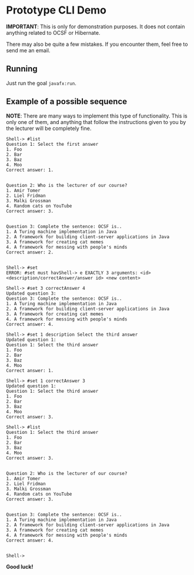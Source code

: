 # Prototype CLI Demo

**IMPORTANT**: This is only for demonstration purposes. It does not contain anything related to OCSF or Hibernate.

There may also be quite a few mistakes. If you encounter them, feel free to send me an email.

## Running
Just run the goal `javafx:run`.

## Example of a possible sequence

**NOTE**: There are many ways to implement this type of functionality. This is only one of them, and anything that follow the instructions given to you by the lecturer will be completely fine.

```
Shell-> #list
Question 1: Select the first answer
1. Foo
2. Bar
3. Baz
4. Moo
Correct answer: 1.


Question 2: Who is the lecturer of our course?
1. Amir Tomer
2. Liel Fridman
3. Malki Grossman
4. Random cats on YouTube
Correct answer: 3.


Question 3: Complete the sentence: OCSF is..
1. A Turing machine implementation in Java
2. A framework for building client-server applications in Java
3. A framework for creating cat memes
4. A framework for messing with people's minds
Correct answer: 2.


Shell-> #set
ERROR: #set must havShell-> e EXACTLY 3 arguments: <id> <description/correctAnswer/answer id> <new content>

Shell-> #set 3 correctAnswer 4
Updated question 3:
Question 3: Complete the sentence: OCSF is..
1. A Turing machine implementation in Java
2. A framework for building client-server applications in Java
3. A framework for creating cat memes
4. A framework for messing with people's minds
Correct answer: 4.

Shell-> #set 1 description Select the third answer
Updated question 1:
Question 1: Select the third answer
1. Foo
2. Bar
3. Baz
4. Moo
Correct answer: 1.

Shell-> #set 1 correctAnswer 3
Updated question 1:
Question 1: Select the third answer
1. Foo
2. Bar
3. Baz
4. Moo
Correct answer: 3.

Shell-> #list
Question 1: Select the third answer
1. Foo
2. Bar
3. Baz
4. Moo
Correct answer: 3.


Question 2: Who is the lecturer of our course?
1. Amir Tomer
2. Liel Fridman
3. Malki Grossman
4. Random cats on YouTube
Correct answer: 3.


Question 3: Complete the sentence: OCSF is..
1. A Turing machine implementation in Java
2. A framework for building client-server applications in Java
3. A framework for creating cat memes
4. A framework for messing with people's minds
Correct answer: 4.


Shell-> 
```


**Good luck!**